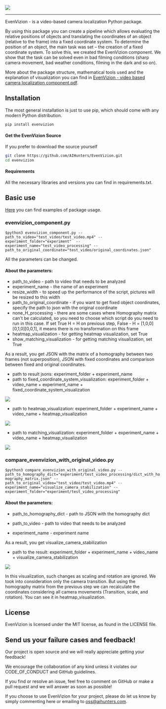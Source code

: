 <img src='./evenvizion/examples/test_video_processing/test_video/visualize_camera_stabilization/visualize_camera_stabilization.gif'>

------------------

EvenVizion - is a video-based camera localization Python package.

By using this package you can create a pipeline which allows evaluating the relative positions of objects and translating the coordinates of an object (relative to the frame) into a fixed coordinate system. To determine the position of an object, the main task was set – the creation of a fixed coordinate system. To solve this, we created the EvenVizion component. We show that the task can be solved even in bad filming conditions (sharp camera movement, bad weather conditions, filming in the dark and so on).

More about the package structure, mathematical tools used and the explanation of visualization you can find in <a href="EvenVizion-video_based_camera_localization_component.pdf">EvenVizion - video based camera localization component.pdf</a>.

## Installation
The most general installation is just to use pip, which should come with
any modern Python distribution.
 ```bash       
pip install evenvizion
```


#### Get the EvenVizion Source
If you prefer to download the source yourself

```bash
git clone https://github.com/AIHunters/EvenVizion.git
cd evenvizion
```

#### Requirements
All the necessary libraries and versions you can find in requirements.txt.

## Basic use

[Here](https://github.com/AIHunters/EvenVizion/tree/master/evenvizion/examples)  you can find examples of package usage.

### evenvizion_component.py
` $python3 evenvizion_component.py --path_to_video="test_video/test_video.mp4" --experiment_folder="experiment"  --experiment_name="test_video_processing" --path_to_original_coordinate="test_video/original_coordinates.json" `

All the parameters can be changed.

#### About the parameters:

- path_to_video - path to video that needs to be analyzed
- experiment_name - the name of an experiment 
- resize_width - to speed up the performance of the script, pictures will be resized to this width
- path_to_original_coordinate - if you want to get fixed object coordinates, specify the path to json with the original coordinate
- none_H_processing - there are some cases where Homography matrix can't be calculated, so you need to choose which script do you need to run in this case. If set True H = H on previous step, False - H = [1,0,0][0,1,0][0,0,1], it means there is no transformation on this frame
- heatmap_visualization - for getting heatmap visualization, set True
- show_matching_visualization - for getting matching visualization, set True

As a result, you get JSON with the matrix of a homography between two frames (not superposition), JSON with fixed coordinates and comparison between fixed and original coordinates.
- path to result jsons: experiment_folder + experiment_name
- path to fixed_coordinate_system_visualization: experiment_folder + video_name +  experiment_name + fixed_coordinate_system_visualization

<img src='./evenvizion/examples/test_video_processing/test_video/fixed_coordinate_system_visualization/fixed_coordinate_system_visualization.gif'>

- path to heatmap_visualization: experiment_folder + experiment_name + video_name + heatmap_visualization

<img src='./evenvizion/examples/test_video_processing/test_video/heatmap_visualization/heatmap.gif'>

- path to matching_visualization: experiment_folder + experiment_name + video_name +  heatmap_visualization

<img src='./evenvizion/examples/test_video_processing/test_video/matching_visualization/matching_visualization.gif'>


### compare_evenvizion_with_original_video.py
`$python3 compare_evenvizion_with_original_video.py --path_to_homography_dict="experiment/test_video_processing/dict_with_homography_matrix.json" --path_to_original_video="test_video/test_video.mp4" --experiment_name="visualize_camera_stabilization" --experiment_folder="experiment/test_video_processing"`

#### About the parameters:

- path_to_homography_dict - path to JSON with the homography dict

- path_to_video - path to video that needs to be analyzed

- experiment_name - experiment name

As a result, you get visualize_camera_stabilization
- path to  the result: experiment_folder + experiment_name + video_name + visualize_camera_stabilization

<img src='./evenvizion/examples/test_video_processing/test_video/visualize_camera_stabilization/visualize_camera_stabilization.gif'>


In this visualization, such changes as scaling and rotation are ignored. We took into consideration only the camera transition. But using the homography matrix from the previous step we can recalculate the coordinates considering all camera movements (Transition, scale, and rotation). You can see it in  heatmap_visualization.




## License
EvenVizion is licensed under the MIT license, as found in the LICENSE file.


## Send us your failure cases and feedback!

Our project is open source and we will really appreciate getting your feedback!

We encourage the collaboration of any kind unless it violates our CODE_OF_CONDUCT and GitHub guidelines. 

If you find or resolve an issue, feel free to comment on GitHub or make a pull request and we will answer as soon as possible!

If you choose to use EvenVizion for your project, please do let us know by simply commenting here or emailing to oss@aihunters.com. 


















